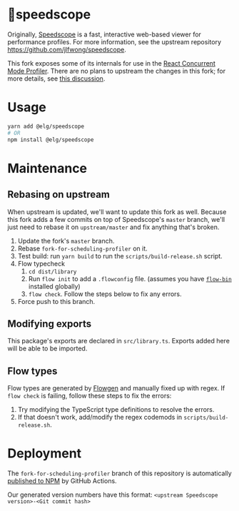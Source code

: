 # 🔬speedscope

Originally, [Speedscope](https://www.speedscope.app/) is a fast, interactive
web-based viewer for performance profiles. For more information, see the
upstream repository https://github.com/jlfwong/speedscope.

This fork exposes some of its internals for use in the [React Concurrent Mode
Profiler](https://react-scheduling-profiler.vercel.app/). There are no plans
to upstream the changes in this fork; for more details, see [this
discussion](https://github.com/jlfwong/speedscope/pull/305#issuecomment-668490063).

# Usage

```sh
yarn add @elg/speedscope
# OR
npm install @elg/speedscope
```

# Maintenance

## Rebasing on upstream

When upstream is updated, we'll want to update this fork as well. Because
this fork adds a few commits on top of Speedscope's `master` branch, we'll
just need to rebase it on `upstream/master` and fix anything that's broken.

1. Update the fork's `master` branch.
1. Rebase `fork-for-scheduling-profiler` on it.
1. Test build: run `yarn build` to run the `scripts/build-release.sh` script.
1. Flow typecheck
   1. `cd dist/library`
   1. Run `flow init` to add a `.flowconfig` file. (assumes you have
      [`flow-bin`](https://www.npmjs.com/package/flow-bin) installed
      globally)
   1. `flow check`. Follow the steps below to fix any errors.
1. Force push to this branch.

## Modifying exports

This package's exports are declared in `src/library.ts`. Exports added here
will be able to be imported.

## Flow types

Flow types are generated by [Flowgen](https://github.com/joarwilk/flowgen)
and manually fixed up with regex. If `flow check` is failing, follow these
steps to fix the errors:

1. Try modifying the TypeScript type definitions to resolve the errors.
1. If that doesn't work, add/modify the regex codemods in
   `scripts/build-release.sh`.

# Deployment

The `fork-for-scheduling-profiler` branch of this repository is automatically
[published to NPM](https://www.npmjs.com/package/@elg/speedscope) by GitHub
Actions.

Our generated version numbers have this format: `<upstream Speedscope version>-<Git commit hash>`
